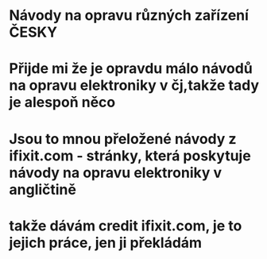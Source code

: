 # Návody na opravu různých zařízení ČESKY
# Přijde mi že je opravdu málo návodů na opravu elektroniky v čj,takže tady je alespoň něco
# Jsou to mnou přeložené návody z ifixit.com - stránky, která poskytuje návody na opravu elektroniky v angličtině
# takže dávám credit ifixit.com, je to jejich práce, jen ji překládám
